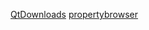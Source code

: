 [QtDownloads](https://download.qt.io/)
[propertybrowser](https://doc.qt.io/archives/qq/qq18-propertybrowser.html#thebigpicture)
